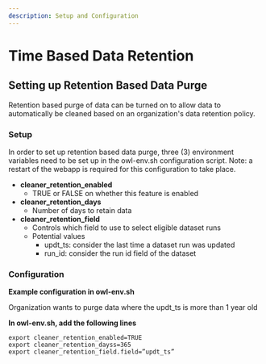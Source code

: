 ```yaml
---
description: Setup and Configuration
---
```


# Time Based Data Retention

## **Setting up Retention Based Data Purge**

Retention based purge of data can be turned on to allow data to automatically be cleaned based on an organization's data retention policy.

### **Setup**

In order to set up retention based data purge, three \(3\) environment variables need to be set up in the owl-env.sh configuration script.  Note:  a restart of the webapp is required for this configuration to take place.

* **cleaner\_retention\_enabled**
  * TRUE or FALSE on whether this feature is enabled
* **cleaner\_retention\_days**
  * Number of days to retain data
* **cleaner\_retention\_field**
  * Controls which field to use to select eligible dataset runs
  * Potential values
    * updt\_ts:  consider the last time a dataset run was updated
    * run\_id:  consider the run id field of the dataset

### Configuration

**Example configuration in owl-env.sh**

Organization wants to purge data where the updt\_ts is more than 1 year old

**In owl-env.sh, add the following lines**

```
export cleaner_retention_enabled=TRUE
export cleaner_retention_dayss=365
export cleaner_retention_field.field=”updt_ts” 

```

